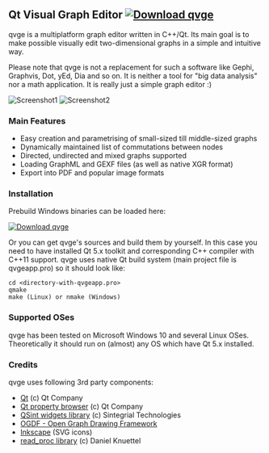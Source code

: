 ## Qt Visual Graph Editor  [![Download qvge](https://img.shields.io/sourceforge/dm/qvge.svg)](https://sourceforge.net/projects/qvge/files)

qvge is a multiplatform graph editor written in C++/Qt. Its main goal is to make possible visually edit two-dimensional graphs
in a simple and intuitive way.

Please note that qvge is not a replacement for such a software like Gephi, Graphvis, Dot, yEd, Dia and so on. It is neither a tool for "big data analysis" nor a math application. It is really just a simple graph editor :)

![Screenshot1](https://a.fsdn.com/con/app/proj/qvge/screenshots/qvge%20screenshot.PNG/245/183/2)
![Screenshot2](https://a.fsdn.com/con/app/proj/qvge/screenshots/qvge%20screenshot%202.PNG/245/183/2)

### Main Features

- Easy creation and parametrising of small-sized till middle-sized graphs
- Dynamically maintained list of commutations between nodes
- Directed, undirected and mixed graphs supported
- Loading GraphML and GEXF files (as well as native XGR format)
- Export into PDF and popular image formats

### Installation

Prebuild Windows binaries can be loaded here:

[![Download qvge](https://a.fsdn.com/con/app/sf-download-button)](https://sourceforge.net/projects/qvge/files)

Or you can get qvge's sources and build them by yourself. In this case you need to have installed Qt 5.x toolkit and corresponding C++ compiler with C++11 support. qvge uses native Qt build system (main project file is qvgeapp.pro) so it should look like:

~~~~
cd <directory-with-qvgeapp.pro>
qmake
make (Linux) or nmake (Windows)
~~~~

### Supported OSes

qvge has been tested on Microsoft Windows 10 and several Linux OSes. Theoretically it should run on (almost) any OS which have Qt 5.x installed.

### Credits

qvge uses following 3rd party components:

- [Qt](https://www.qt.io) (c) Qt Company 
- [Qt property browser](https://github.com/qtproject/qt-solutions) (c) Qt Company 
- [QSint widgets library](https://sourceforge.net/projects/qsint) (c) Sintegrial Technologies
- [OGDF - Open Graph Drawing Framework](http://www.ogdf.net)
- [Inkscape](https://inkscape.org) (SVG icons)
- [read_proc library](https://daknuett.eu/personal) (c) Daniel Knuettel
